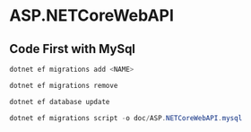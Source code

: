 # ASP.NETCoreWebAPI

## Code First with MySql

```powershell
dotnet ef migrations add <NAME>

dotnet ef migrations remove

dotnet ef database update

dotnet ef migrations script -o doc/ASP.NETCoreWebAPI.mysql
```